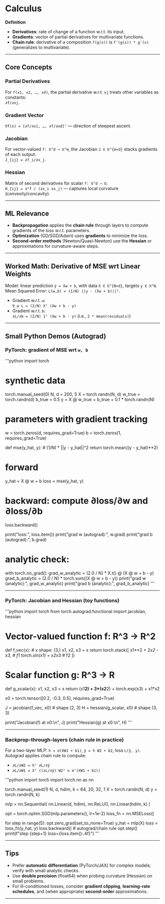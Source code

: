 # Calculus

**Definition**  
- **Derivatives**: rate of change of a function w.r.t. its input.  
- **Gradients**: vector of partial derivatives for multivariate functions.  
- **Chain rule**: derivative of a composition `f(g(x))` is `f'(g(x)) * g'(x)` (generalizes to multivariate).

---

## Core Concepts

### Partial Derivatives
For `f(x1, x2, …, xd)`, the partial derivative w.r.t. `xj` treats other variables as constants:  
`∂f/∂xj`.

### Gradient Vector
`∇f(x) = [∂f/∂x1, …, ∂f/∂xd]ᵀ` — direction of steepest ascent.

### Jacobian
For vector-valued `f: ℝ^d → ℝ^m`, the Jacobian `J ∈ ℝ^{m×d}` stacks gradients of each output:  
`J_{ij} = ∂f_i/∂x_j`.

### Hessian
Matrix of second derivatives for scalar `f: ℝ^d → ℝ`:  
`H_{ij} = ∂²f / (∂x_i ∂x_j)` — captures local curvature (convexity/concavity).

---

## ML Relevance

- **Backpropagation** applies the **chain rule** through layers to compute gradients of the loss w.r.t. parameters.  
- **Optimization** (GD/SGD/Adam) uses **gradients** to minimize the loss.  
- **Second-order methods** (Newton/Quasi-Newton) use the **Hessian** or approximations for curvature-aware steps.

---

## Worked Math: Derivative of MSE wrt Linear Weights

Model: linear prediction `ŷ = Xw + b`, with data `X ∈ ℝ^{N×d}`, targets `y ∈ ℝ^N`.  
Mean Squared Error: `L(w,b) = (1/N) ||y - (Xw + b)||²`.

- Gradient w.r.t. `w`:  
  `∇_w L = (2/N) Xᵀ (Xw + b - y)`
- Gradient w.r.t. `b`:  
  `∂L/∂b = (2/N) 1ᵀ (Xw + b - y)`  (i.e., `2 * mean(residuals)`)

---

## Small Python Demos (Autograd)

### PyTorch: gradient of MSE wrt `w, b`
'''python
import torch

# synthetic data
torch.manual_seed(0)
N, d = 200, 5
X = torch.randn(N, d)
w_true = torch.randn(d)
b_true = 0.5
y = X @ w_true + b_true + 0.1 * torch.randn(N)

# parameters with gradient tracking
w = torch.zeros(d, requires_grad=True)
b = torch.zeros(1, requires_grad=True)

def mse(y_hat, y):  # (1/N) * ||y - y_hat||^2
    return torch.mean((y - y_hat)**2)

# forward
y_hat = X @ w + b
loss = mse(y_hat, y)

# backward: compute ∂loss/∂w and ∂loss/∂b
loss.backward()

print("loss:", loss.item())
print("grad w (autograd):", w.grad)
print("grad b (autograd):", b.grad)
# analytic check:
with torch.no_grad():
    grad_w_analytic = (2.0 / N) * X.t() @ (X @ w + b - y)
    grad_b_analytic = (2.0 / N) * torch.sum((X @ w + b - y))
    print("grad w (analytic):", grad_w_analytic)
    print("grad b (analytic):", grad_b_analytic)
'''

---

### PyTorch: Jacobian and Hessian (toy functions)
'''python
import torch
from torch.autograd.functional import jacobian, hessian

# Vector-valued function f: R^3 -> R^2
def f_vec(x):
    # x shape: (3,)
    x1, x2, x3 = x
    return torch.stack([
        x1**2 + 2*x2 - x3,          # f1
        torch.sin(x1) + x2*x3       # f2
    ])

# Scalar function g: R^3 -> R
def g_scalar(x):
    x1, x2, x3 = x
    return (x1**2) + 3*(x2**2) + torch.exp(x3) + x1*x2

x0 = torch.tensor([0.2, -0.3, 0.5], requires_grad=True)

J = jacobian(f_vec, x0)   # shape (2, 3)
H = hessian(g_scalar, x0) # shape (3, 3)

print("Jacobian(f) at x0:\n", J)
print("Hessian(g) at x0:\n", H)
'''

---

### Backprop-through-layers (chain rule in practice)
For a two-layer MLP: `h = σ(XW1 + b1)`, `ŷ = h W2 + b2`, loss `L(ŷ, y)`.  
Autograd applies chain rule to compute:
- `∂L/∂W2 = hᵀ ∂L/∂ŷ`
- `∂L/∂W1 = Xᵀ ((∂L/∂ŷ) W2ᵀ ⊙ σ'(XW1 + b1))`

'''python
import torch
import torch.nn as nn

torch.manual_seed(1)
N, d, hdim, k = 64, 20, 32, 1
X = torch.randn(N, d)
y = torch.randn(N, k)

mlp = nn.Sequential(
    nn.Linear(d, hdim),
    nn.ReLU(),
    nn.Linear(hdim, k)
)

opt = torch.optim.SGD(mlp.parameters(), lr=1e-2)
loss_fn = nn.MSELoss()

for step in range(5):
    opt.zero_grad(set_to_none=True)
    y_hat = mlp(X)
    loss = loss_fn(y_hat, y)
    loss.backward()    # autograd/chain rule
    opt.step()
    print(f"step {step+1}  loss={loss.item():.4f}")
'''

---

## Tips

- Prefer **automatic differentiation** (PyTorch/JAX) for complex models; verify with small analytic checks.  
- Use **double precision** (float64) when probing curvature (Hessian) on small problems.  
- For ill-conditioned losses, consider **gradient clipping**, **learning-rate schedules**, and (when appropriate) **second-order** approximations.

---
